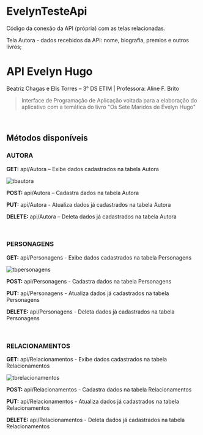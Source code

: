 # EvelynTesteApi
Código da conexão da API (própria) com as telas relacionadas. 

Tela Autora - dados recebidos da API: nome, biografia, premios e outros livros;

# API Evelyn Hugo
Beatriz Chagas e Elis Torres – 3° DS ETIM | Professora: Aline F. Brito

>Interface de Programação de Aplicação voltada para a elaboração do aplicativo com a temática do livro "Os Sete Maridos de Evelyn Hugo"

</br>

## Métodos disponíveis


### **AUTORA**

**GET:** api/Autora – Exibe dados cadastrados na tabela Autora


![tbautora](https://github.com/Chagasbiaa/APIevelynhugo/assets/101807222/1bff0a20-66eb-48e5-a439-82527188eecb)

**POST:**  api/Autora – Cadastra dados na tabela Autora


**PUT:**  api/Autora - Atualiza dados já cadastrados na tabela Autora


**DELETE:** api/Autora – Deleta dados já cadastrados na tabela Autora

</br>


### **PERSONAGENS**


**GET:** api/Personagens - Exibe dados cadastrados na tabela Personagens

![tbpersonagens](https://github.com/Chagasbiaa/APIevelynhugo/assets/101807222/f793cbbb-8ca1-4e5d-8751-4038dcafc85b)

 
**POST:** api/Personagens - Cadastra dados na tabela Personagens


**PUT:** api/Personagens - Atualiza dados já cadastrados na tabela Personagens


**DELETE:** api/Personagens - Deleta dados já cadastrados na tabela Personagens


</br>

### **RELACIONAMENTOS**

**GET:** api/Relacionamentos - Exibe dados cadastrados na tabela Relacionamentos


![tbrelacionamentos](https://github.com/Chagasbiaa/APIevelynhugo/assets/101807222/cea1491a-4510-481e-9df5-1c232ab685e9)


 
**POST:** api/Relacionamentos - Cadastra dados na tabela Relacionamentos


**PUT:**  api/Relacionamentos - Atualiza dados já cadastrados na tabela Relacionamentos


**DELETE:** api/Relacionamentos - Deleta dados já cadastrados na tabela Relacionamentos
